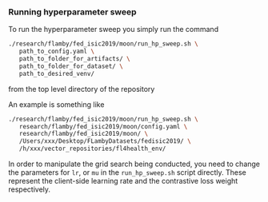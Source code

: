 ### Running hyperparameter sweep

To run the hyperparameter sweep you simply run the command

```bash
./research/flamby/fed_isic2019/moon/run_hp_sweep.sh \
   path_to_config.yaml \
   path_to_folder_for_artifacts/ \
   path_to_folder_for_dataset/ \
   path_to_desired_venv/
```

from the top level directory of the repository

An example is something like
``` bash
./research/flamby/fed_isic2019/moon/run_hp_sweep.sh \
   research/flamby/fed_isic2019/moon/config.yaml \
   research/flamby/fed_isic2019/moon/ \
   /Users/xxx/Desktop/FLambyDatasets/fedisic2019/ \
   /h/xxx/vector_repositories/fl4health_env/
```

In order to manipulate the grid search being conducted, you need to change the parameters for `lr`, or `mu` in the `run_hp_sweep.sh` script directly. These represent the client-side learning rate and the contrastive loss weight respectively.
